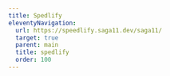 ```yaml
---
title: Spedlify
eleventyNavigation:
  url: https://speedlify.saga11.dev/saga11/
  target: true
  parent: main
  title: spedlify
  order: 100
---
```

